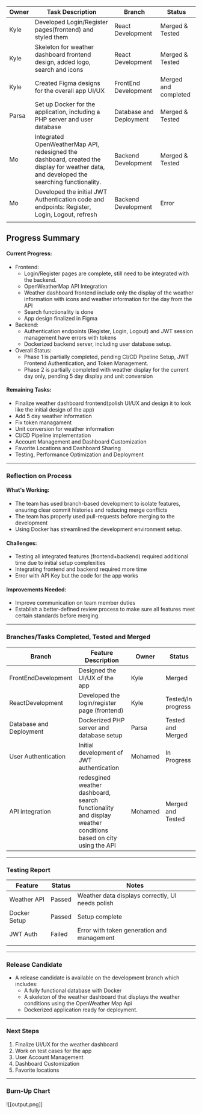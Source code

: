 | Owner | Task Description                                                                                                                          | Branch                  | Status               |
| ----- | ----------------------------------------------------------------------------------------------------------------------------------------- | ----------------------- | -------------------- |
| Kyle  | Developed Login/Register pages(frontend) and styled them                                                                                  | React Development       | Merged & Tested      |
| Kyle  | Skeleton for weather dashboard frontend design, added logo, search and icons                                                              | React Development       | Merged & Tested      |
| Kyle  | Created Figma designs for the overall app UI/UX                                                                                           | FrontEnd Development    | Merged and completed |
| Parsa | Set up Docker for the application, including a PHP server and user database                                                               | Database and Deployment | Merged & Tested      |
| Mo    | Integrated OpenWeatherMap API, redesigned the dashboard, created the display for weather data, and developed the searching functionality. | Backend Development     | Merged & Tested      |
| Mo    | Developed the initial JWT Authentication code and endpoints: Register, Login, Logout, refresh                                             | Backend Development     | Error                |
|       |                                                                                                                                           |                         |                      |

## Progress Summary
#### Current Progress:
- Frontend:
	- Login/Register pages are complete, still need to be integrated with the backend.
	- OpenWeatherMap API Integration 
	- Weather dashboard frontend include only the display of the weather information with icons and weather information for the day from the API
	- Search functionality is done
	- App design finalized in Figma
- Backend:
	- Authentication endpoints (Register, Login, Logout) and JWT session management have errors with tokens
	- Dockerized backend server, including user database setup.
- Overall Status:
	- Phase 1 is partially completed, pending CI/CD Pipeline Setup, JWT Frontend Authentication, and Token Management. 
	- Phase 2 is partially completed with weather display for the current day only, pending 5 day display and unit conversion
#### Remaining Tasks:
- Finalize weather dashboard frontend(polish UI/UX and design it to look like the initial design of the app)
- Add 5 day weather information
- Fix token managament
- Unit conversion for weather information
- CI/CD Pipeline implementation
- Account Management and Dashboard Customization
- Favorite Locations and Dashboard Sharing
- Testing, Performance Optimization and Deployment
<hr>

### Reflection on Process
#### What's Working:
- The team has used branch-based development to isolate features, ensuring clear commit histories and reducing merge conflicts
- The team has properly used pull-requests before merging to the development
- Using Docker has streamlined the development environment setup.
#### Challenges:
- Testing all integrated features (frontend+backend) required additional time due to initial setup complexities
- Integrating frontend and backend required more time 
- Error with API Key but the code for the app works

#### Improvements Needed:
- Improve communication on team member duties 
- Establish a better-defined review process to make sure all features meet certain standards before merging.
<hr>

### Branches/Tasks Completed, Tested and Merged

| Branch                  | Feature Description                                                                                           | Owner   | Status             |
| ----------------------- | ------------------------------------------------------------------------------------------------------------- | ------- | ------------------ |
| FrontEndDevelopment     | Designed the UI/UX of the app                                                                                 | Kyle    | Merged             |
| ReactDevelopment        | Developed the login/register page (frontend)                                                                  | Kyle    | Tested/In progress |
| Database and Deployment | Dockerized PHP server and database setup                                                                      | Parsa   | Tested and Merged  |
| User Authentication     | Initial development of JWT authentication                                                                     | Mohamed | In Progress        |
| API integration         | redesgined weather dashboard, search functionality and display weather conditions based on city using the API | Mohamed | Merged and Tested  |
<hr>

### Testing Report
| Feature      | Status | Notes                                            |
| ------------ | ------ | ------------------------------------------------ |
| Weather API  | Passed | Weather data displays correctly, UI needs polish |
| Docker Setup | Passed | Setup complete                                   |
| JWT Auth     | Failed | Error with token generation and management       |
|              |        |                                                  |


<hr>

### Release Candidate
- A release candidate is available on the development branch which includes:
	- A fully functional database with Docker
	- A skeleton of the weather dashboard that displays the weather conditions using the OpenWeather Map Api
	- Dockerized application ready for deployment.
<hr>

### Next Steps
1. Finalize UI/UX for the weather dashboard
2. Work on test cases for the app
3. User Account Management
4. Dashboard Customization
5. Favorite locations


<hr>

### Burn-Up Chart
![[output.png]]